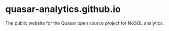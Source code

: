 # quasar-analytics.github.io
The public website for the Quasar open source project for NoSQL analytics.
